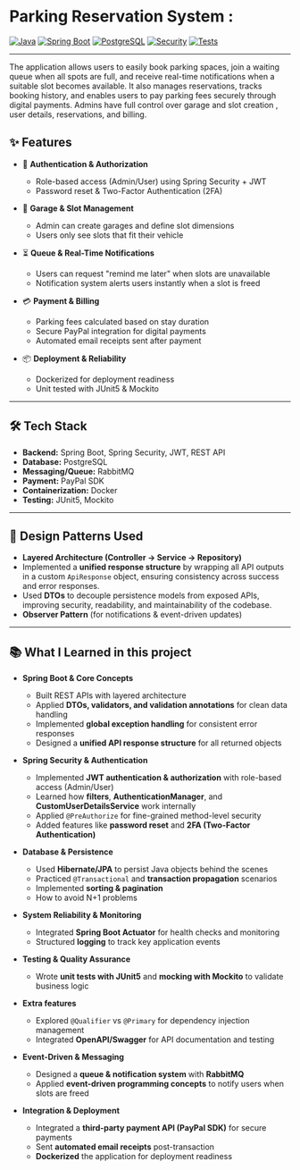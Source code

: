 # Parking Reservation System  :

[![Java](https://img.shields.io/badge/Java-21-orange)](https://www.oracle.com/java/technologies/javase/jdk21-archive-downloads.html)
[![Spring Boot](https://img.shields.io/badge/Spring%20Boot-3.5.4-brightgreen)](https://spring.io/projects/spring-boot)
[![PostgreSQL](https://img.shields.io/badge/PostgreSQL-14-blue)](https://www.postgresql.org/)
[![Security](https://img.shields.io/badge/Security-Spring%20Security%20%2B%20JWT-red)](https://spring.io/projects/spring-security)
[![Tests](https://img.shields.io/badge/Tests-Spring%20Boot%20Test%20%2B%20Security%20Test-yellow)](https://junit.org/junit5/)

---


The application allows users to easily book parking spaces, join a waiting queue when all spots are full, and receive real-time notifications when a suitable slot becomes available. It also manages reservations, tracks booking history, and enables users to pay parking fees securely through digital payments. Admins have full control over garage and slot creation , user details, reservations, and billing.

## ✨ Features  

- 🔐 **Authentication & Authorization**  
  - Role-based access (Admin/User) using Spring Security + JWT  
  - Password reset & Two-Factor Authentication (2FA)  

- 🏢 **Garage & Slot Management**  
  - Admin can create garages and define slot dimensions  
  - Users only see slots that fit their vehicle  

- ⏳ **Queue & Real-Time Notifications**  
  - Users can request "remind me later" when slots are unavailable  
  - Notification system alerts users instantly when a slot is freed  

- 💳 **Payment & Billing**  
  - Parking fees calculated based on stay duration  
  - Secure PayPal integration for digital payments  
  - Automated email receipts sent after payment  

- 📦 **Deployment & Reliability**  
  - Dockerized for deployment readiness  
  - Unit tested with JUnit5 & Mockito  

---

## 🛠️ Tech Stack  

- **Backend:** Spring Boot, Spring Security, JWT, REST API  
- **Database:** PostgreSQL  
- **Messaging/Queue:** RabbitMQ  
- **Payment:** PayPal SDK  
- **Containerization:** Docker  
- **Testing:** JUnit5, Mockito  

---

## 🔹 Design Patterns Used  

- **Layered Architecture (Controller → Service → Repository)**
-  Implemented a **unified response structure** by wrapping all API outputs in a custom `ApiResponse` object, ensuring consistency across success and error responses.
- Used **DTOs** to decouple persistence models from exposed APIs, improving security, readability, and maintainability of the codebase.  
- **Observer Pattern** (for notifications & event-driven updates)

---

## 📚 What I Learned in this project

- **Spring Boot & Core Concepts**  
  - Built REST APIs with layered architecture   
  - Applied **DTOs, validators, and validation annotations** for clean data handling  
  - Implemented **global exception handling** for consistent error responses  
  - Designed a **unified API response structure** for all returned objects  

- **Spring Security & Authentication**  
  - Implemented **JWT authentication & authorization** with role-based access (Admin/User)  
  - Learned how **filters**, **AuthenticationManager**, and **CustomUserDetailsService** work internally  
  - Applied `@PreAuthorize` for fine-grained method-level security  
  - Added features like **password reset** and **2FA (Two-Factor Authentication)**  

- **Database & Persistence**  
  - Used **Hibernate/JPA** to persist Java objects behind the scenes   
  - Practiced `@Transactional` and **transaction propagation** scenarios  
  - Implemented **sorting & pagination**
  - How to avoid N+1 problems 

- **System Reliability & Monitoring**  
  - Integrated **Spring Boot Actuator** for health checks and monitoring  
  - Structured **logging** to track key application events  

- **Testing & Quality Assurance**  
  - Wrote **unit tests with JUnit5** and **mocking with Mockito** to validate business logic  

- **Extra features**  
  - Explored `@Qualifier` vs `@Primary` for dependency injection management 
  - Integrated **OpenAPI/Swagger** for API documentation and testing

- **Event-Driven & Messaging**  
  - Designed a **queue & notification system** with **RabbitMQ**  
  - Applied **event-driven programming concepts** to notify users when slots are freed  

- **Integration & Deployment**  
  - Integrated a **third-party payment API (PayPal SDK)** for secure payments  
  - Sent **automated email receipts** post-transaction  
  - **Dockerized** the application for deployment readiness








